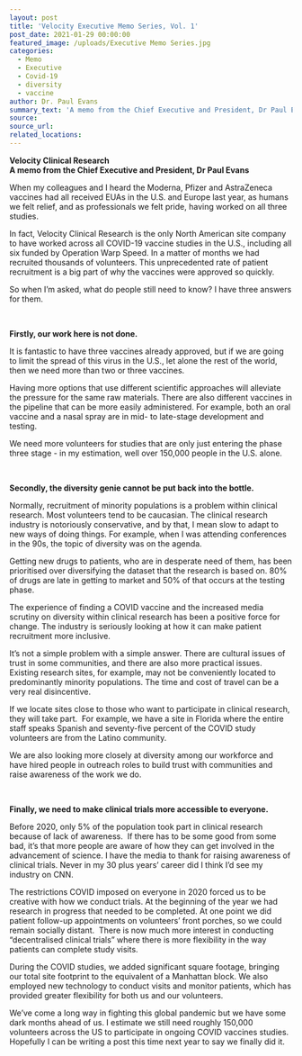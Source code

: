 ```yaml
---
layout: post
title: 'Velocity Executive Memo Series, Vol. 1'
post_date: 2021-01-29 00:00:00
featured_image: /uploads/Executive Memo Series.jpg
categories:
  - Memo
  - Executive
  - Covid-19
  - diversity
  - vaccine
author: Dr. Paul Evans
summary_text: 'A memo from the Chief Executive and President, Dr Paul Evans'
source:
source_url:
related_locations:
---
```


**Velocity Clinical Research<br>A memo from the Chief Executive and President, Dr Paul Evans**

When my colleagues and I heard the Moderna, Pfizer and AstraZeneca vaccines had all received EUAs in the U.S. and Europe last year, as humans we felt relief, and as professionals we felt pride, having worked on all three studies.&nbsp;

In fact, Velocity Clinical Research is the only North American site company to have worked across all COVID-19 vaccine studies in the U.S., including all six funded by Operation Warp Speed. In a matter of months we had recruited thousands of volunteers. This unprecedented rate of patient recruitment is a big part of why the vaccines were approved so quickly.

So when I’m asked, what do people still need to know? I have three answers for them.

&nbsp;

**Firstly, our work here is not done.&nbsp;**

It is fantastic to have three vaccines already approved, but if we are going to limit the spread of this virus in the U.S., let alone the rest of the world, then we need more than two or three vaccines.

Having more options that use different scientific approaches will alleviate the pressure for the same raw materials. There are also different vaccines in the pipeline that can be more easily administered. For example, both an oral vaccine and a nasal spray are in mid- to late-stage development and testing.

We need more volunteers for studies that are only just entering the phase three stage - in my estimation, well over 150,000 people in the U.S. alone.

&nbsp;

**Secondly, the diversity genie cannot be put back into the bottle.**

Normally, recruitment of minority populations is a problem within clinical research. Most volunteers tend to be caucasian. The clinical research industry is notoriously conservative, and by that, I mean slow to adapt to new ways of doing things. For example, when I was attending conferences in the 90s, the topic of diversity was on the agenda.

Getting new drugs to patients, who are in desperate need of them, has been prioritised over diversifying the dataset that the research is based on. 80% of drugs are late in getting to market and 50% of that occurs at the testing phase.

The experience of finding a COVID vaccine and the increased media scrutiny on diversity within clinical research has been a positive force for change. The industry is seriously looking at how it can make patient recruitment more inclusive.

It’s not a simple problem with a simple answer. There are cultural issues of trust in some communities, and there are also more practical issues. Existing research sites, for example, may not be conveniently located to predominantly minority populations. The time and cost of travel can be a very real disincentive.

If we locate sites close to those who want to participate in clinical research, they will take part.&nbsp; For example, we have a site in Florida where the entire staff speaks Spanish and seventy-five percent of the COVID study volunteers are from the Latino community.

We are also looking more closely at diversity among our workforce and have hired people in outreach roles to build trust with communities and raise awareness of the work we do.

&nbsp;

**Finally, we need to make clinical trials more accessible to everyone.**

Before 2020, only 5% of the population took part in clinical research because of lack of awareness.&nbsp; If there has to be some good from some bad, it’s that more people are aware of how they can get involved in the advancement of science. I have the media to thank for raising awareness of clinical trials. Never in my 30 plus years’ career did I think I’d see my industry on CNN.

The restrictions COVID imposed on everyone in 2020 forced us to be creative with how we conduct trials. At the beginning of the year we had research in progress that needed to be completed. At one point we did patient follow-up appointments on volunteers’ front porches, so we could remain socially distant.&nbsp; There is now much more interest in conducting “decentralised clinical trials” where there is more flexibility in the way patients can complete study visits.

During the COVID studies, we added significant square footage, bringing our total site footprint to the equivalent of a Manhattan block. We also employed new technology to conduct visits and monitor patients, which has provided greater flexibility for both us and our volunteers.

We’ve come a long way in fighting this global pandemic but we have some dark months ahead of us. I estimate we still need roughly 150,000 volunteers across the US to participate in ongoing COVID vaccines studies. Hopefully I can be writing a post this time next year to say we finally did it.

&nbsp;
